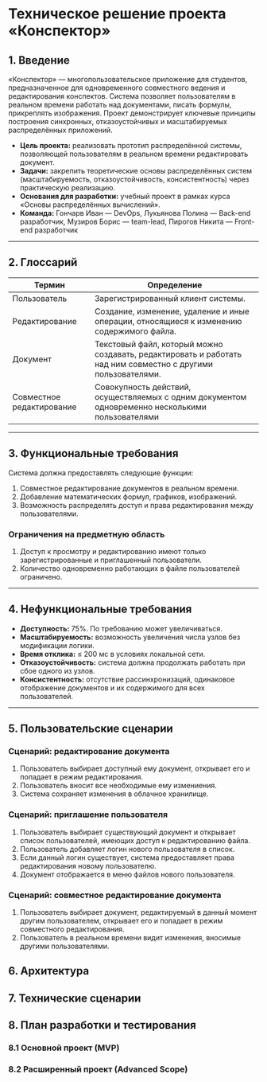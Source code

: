 # Техническое решение проекта «Конспектор»

## 1. Введение
«Конспектор» — многопользовательское приложение для студентов, предназначенное для одновременного совместного ведения и редактирования конспектов. Система позволяет пользователям в реальном времени работать над документами, писать формулы, прикреплять изображения. Проект демонстрирует ключевые принципы построения синхронных, отказоустойчивых и масштабируемых распределённых приложений.
- **Цель проекта:** реализовать прототип распределённой системы, позволяющей пользователям в реальном времени редактировать документ.
- **Задачи:** закрепить теоретические основы распределённых систем (масштабируемость, отказоустойчивость, консистентность) через практическую реализацию.  
- **Основания для разработки:** учебный проект в рамках курса «Основы распределённых вычислений».  
- **Команда:** Гончарв Иван — DevOps, Лукьянова Полина — Back-end разработчик, Музиров Борис — team-lead, Пирогов Никита — Front-end разработчик
---

## 2. Глоссарий
| Термин        | Определение |
|---------------|-------------|
| Пользователь  | Зарегистрированный клиент системы. |
| Редактирование| Создание, изменение, удаление и иные операции, относящиеся к изменению содержимого файла. | 
|         Документ         | Текстовый файл, который можно создавать, редактировать и работать над ним совместно с другими пользователями. |
| Совместное редактирование | Совокупность действий, осуществляемых с одним документом одновременно несколькими пользователями |

---

## 3. Функциональные требования
Система должна предоставлять следующие функции:
1. Совместное редактирование документов в реальном времени.  
2. Добавление математических формул, графиков, изображений.  
3. Возможность распределять доступ и права редактирования между пользователями.  

### Ограничения на предметную область

1. Доступ к просмотру и редактированию имеют только зарегистрированные и приглашенный пользователи.
2. Количество одновременно работающих в файле пользователей ограничено.

---

## 4. Нефункциональные требования
- **Доступность:** 75%. По требованию может увеличиваться.  
- **Масштабируемость:** возможность увеличения числа узлов без модификации логики.  
- **Время отклика:** ≤ 200 мс в условиях локальной сети.  
- **Отказоустойчивость:** система должна продолжать работать при сбое одного из узлов.  
- **Консистентность:** отсутствие рассинхронизаций, одинаковое отображение документов и их содержимого для всех пользователей.  

---

## 5. Пользовательские сценарии

### Сценарий: редактирование документа
1. Пользователь выбирает доступный ему документ, открывает его и попадает в режим редактирования.
2. Пользователь вносит все необходимые ему измениения.
3. Система сохраняет изменения в облачное хранилище.

### Сценарий: приглашение пользователя
1. Пользователь выбирает существующий документ и открывает список пользователей, имеющих доступ к редактированию файла.
2. Пользователь добавляет логин нового пользователя в список.
3. Если данный логин существует, система предоставляет права редактирования новому пользователю.
4. Документ отображается в меню файлов нового пользователя.

### Сценарий: совместное редактирование документа
1. Пользователь выбирает документ, редактируемый в данный момент другим пользователем, открывает его и попадает в режим совместного редактирования.
2. Пользователь в реальном времени видит изменения, вносимые другими пользователями.


## 6. Архитектура

## 7. Технические сценарии

## 8. План разработки и тестирования

### 8.1 Основной проект (MVP)

### 8.2 Расширенный проект (Advanced Scope)